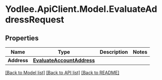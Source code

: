 # Yodlee.ApiClient.Model.EvaluateAddressRequest

## Properties

Name | Type | Description | Notes
------------ | ------------- | ------------- | -------------
**Address** | [**EvaluateAccountAddress**](EvaluateAccountAddress.md) |  | 

[[Back to Model list]](../README.md#documentation-for-models) [[Back to API list]](../README.md#documentation-for-api-endpoints) [[Back to README]](../README.md)

